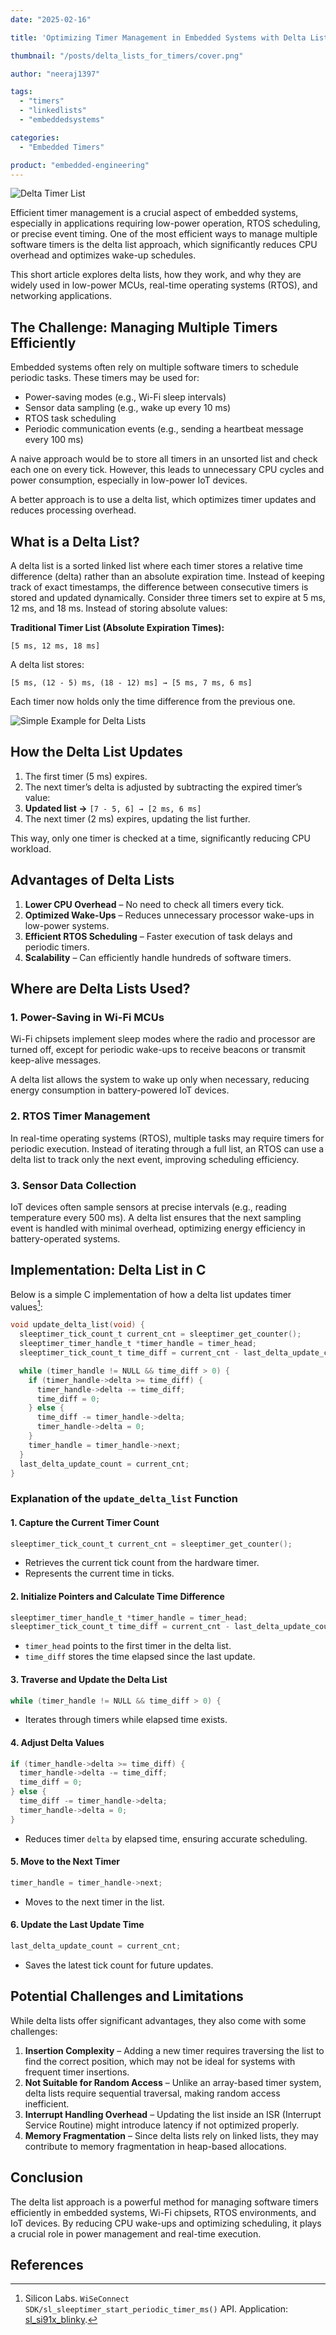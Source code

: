 ```yaml
---
date: "2025-02-16"

title: 'Optimizing Timer Management in Embedded Systems with Delta Lists'

thumbnail: "/posts/delta_lists_for_timers/cover.png"

author: "neeraj1397"

tags:
  - "timers"
  - "linkedlists"
  - "embeddedsystems"

categories:
  - "Embedded Timers"

product: "embedded-engineering"
---
```


![](/posts/delta_lists_for_timers/cover.png "Delta Timer List")

Efficient timer management is a crucial aspect of embedded systems, especially in applications requiring low-power operation, RTOS scheduling, or precise event timing. One of the most efficient ways to manage multiple software timers is the delta list approach, which significantly reduces CPU overhead and optimizes wake-up schedules.

<!--more-->

This short article explores delta lists, how they work, and why they are widely used in low-power MCUs, real-time operating systems (RTOS), and networking applications.


## The Challenge: Managing Multiple Timers Efficiently

Embedded systems often rely on multiple software timers to schedule periodic tasks. These timers may be used for:

- Power-saving modes (e.g., Wi-Fi sleep intervals)
- Sensor data sampling (e.g., wake up every 10 ms)
- RTOS task scheduling
- Periodic communication events (e.g., sending a heartbeat message every 100 ms)

A naive approach would be to store all timers in an unsorted list and check each one on every tick. However, this leads to unnecessary CPU cycles and power consumption, especially in low-power IoT devices.

A better approach is to use a delta list, which optimizes timer updates and reduces processing overhead.

## What is a Delta List?

A delta list is a sorted linked list where each timer stores a relative time difference (delta) rather than an absolute expiration time. Instead of keeping track of exact timestamps, the difference between consecutive timers is stored and updated
dynamically. Consider three timers set to expire at 5 ms, 12 ms, and 18 ms. Instead of storing absolute values:

**Traditional Timer List (Absolute Expiration Times):**
```
[5 ms, 12 ms, 18 ms]
```

A delta list stores:
```
[5 ms, (12 - 5) ms, (18 - 12) ms] → [5 ms, 7 ms, 6 ms]
```

Each timer now holds only the time difference from the previous one.

![](delta_List.png "Simple Example for Delta Lists")

## How the Delta List Updates

1. The first timer (5 ms) expires.
1. The next timer’s delta is adjusted by subtracting the expired timer’s value:
  1. **Updated list →** `[7 - 5, 6] → [2 ms, 6 ms]`
1. The next timer (2 ms) expires, updating the list further.

This way, only one timer is checked at a time, significantly reducing CPU workload.

## Advantages of Delta Lists

1. **Lower CPU Overhead** – No need to check all timers every tick.
1. **Optimized Wake-Ups** – Reduces unnecessary processor wake-ups in low-power systems.
1. **Efficient RTOS Scheduling** – Faster execution of task delays and periodic timers.
1. **Scalability** – Can efficiently handle hundreds of software timers.

## Where are Delta Lists Used?

### 1. Power-Saving in Wi-Fi MCUs

Wi-Fi chipsets implement sleep modes where the radio and processor are turned off, except for periodic wake-ups to receive beacons or transmit keep-alive messages.

A delta list allows the system to wake up only when necessary, reducing energy consumption in battery-powered IoT devices.

### 2. RTOS Timer Management

In real-time operating systems (RTOS), multiple tasks may require timers for periodic execution. Instead of iterating through a full list, an RTOS can use a delta list to track only the next event, improving scheduling efficiency.

### 3. Sensor Data Collection

IoT devices often sample sensors at precise intervals (e.g., reading temperature every 500 ms). A delta list ensures that the next sampling event is handled with minimal overhead, optimizing energy efficiency in battery-operated systems.

## Implementation: Delta List in C

Below is a simple C implementation of how a delta list updates timer values[^1]:


```c
void update_delta_list(void) {
  sleeptimer_tick_count_t current_cnt = sleeptimer_get_counter();
  sleeptimer_timer_handle_t *timer_handle = timer_head;
  sleeptimer_tick_count_t time_diff = current_cnt - last_delta_update_count;

  while (timer_handle != NULL && time_diff > 0) {
    if (timer_handle->delta >= time_diff) {
      timer_handle->delta -= time_diff;
      time_diff = 0;
    } else {
      time_diff -= timer_handle->delta;
      timer_handle->delta = 0;
    }
    timer_handle = timer_handle->next;
  }
  last_delta_update_count = current_cnt;
}
```

### Explanation of the `update_delta_list` Function

#### **1. Capture the Current Timer Count**
```c
sleeptimer_tick_count_t current_cnt = sleeptimer_get_counter();
```
- Retrieves the current tick count from the hardware timer.
- Represents the current time in ticks.

#### **2. Initialize Pointers and Calculate Time Difference**
```c
sleeptimer_timer_handle_t *timer_handle = timer_head;
sleeptimer_tick_count_t time_diff = current_cnt - last_delta_update_count;
```
- `timer_head` points to the first timer in the delta list.
- `time_diff` stores the time elapsed since the last update.

#### **3. Traverse and Update the Delta List**
```c
while (timer_handle != NULL && time_diff > 0) {
```
- Iterates through timers while elapsed time exists.

#### **4. Adjust Delta Values**
```c
if (timer_handle->delta >= time_diff) {
  timer_handle->delta -= time_diff;
  time_diff = 0;
} else {
  time_diff -= timer_handle->delta;
  timer_handle->delta = 0;
}
```
- Reduces timer `delta` by elapsed time, ensuring accurate scheduling.

#### **5. Move to the Next Timer**
```c
timer_handle = timer_handle->next;
```
- Moves to the next timer in the list.

#### **6. Update the Last Update Time**
```c
last_delta_update_count = current_cnt;
```
- Saves the latest tick count for future updates.

## Potential Challenges and Limitations

While delta lists offer significant advantages, they also come with some challenges:
1. **Insertion Complexity** – Adding a new timer requires traversing the list to find the correct position, which may not be ideal for systems with frequent timer insertions.
1. **Not Suitable for Random Access** – Unlike an array-based timer system, delta lists require sequential traversal, making random access inefficient.
1. **Interrupt Handling Overhead** – Updating the list inside an ISR (Interrupt Service Routine) might introduce latency if not optimized properly.
1. **Memory Fragmentation** – Since delta lists rely on linked lists, they may contribute to memory fragmentation in heap-based allocations.


## Conclusion

The delta list approach is a powerful method for managing software timers efficiently in embedded systems, Wi-Fi chipsets, RTOS environments, and IoT devices. By reducing CPU wake-ups and optimizing scheduling, it plays a crucial role in power management and real-time execution.


## References
[^1]: Silicon Labs. `WiSeConnect SDK/sl_sleeptimer_start_periodic_timer_ms()` API. Application: [sl_si91x_blinky](https://github.com/SiliconLabs/wiseconnect/tree/master/examples/si91x_soc/peripheral/sl_si91x_blinky).
